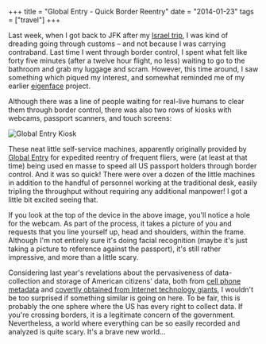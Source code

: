 +++
title = "Global Entry - Quick Border Reentry"
date = "2014-01-23"
tags = ["travel"]
+++

Last week, when I got back to JFK after my [Israel trip](/../2014-01-17-pathways-israel.html), I was kind of dreading going through
customs &ndash; and not because I was carrying contraband. Last time I went through border control, I spent what felt
like forty five minutes (after a twelve hour flight, no less) waiting to go to the bathroom and grab my luggage and
scram. However, this time around, I saw something which piqued my interest, and somewhat reminded me of my earlier
[eigenface](/../the-eigenfacebook/) project.

Although there was a line of people waiting for real-live humans to clear them through border control, there was also
two rows of kiosks with webcams, passport scanners, and touch screens:

![Global Entry Kiosk](/content/images/2014/Jan/global_entry.jpg)

These neat little self-service machines, apparently originally provided by 
[Global Entry](http://www.globalentry.gov/about.html) for expedited reentry of frequent fliers, were 
(at least at that time)
being used en masse to speed all US passport holders through border control. And it was so quick! There were over a
dozen of the little machines in addition to the handful of personnel working at the traditional desk, easily tripling
the throughput without requiring any additional manpower! I got a little bit excited seeing that.

If you look at the top of the device in the above image, you'll notice a hole for the webcam. As part of the process, it
takes a picture of you and requests that you line yourself up, head and shoulders, within the frame. Although I'm not
entirely sure it's doing facial recognition (maybe it's just taking a picture to reference against the passport), it's
still rather impressive, and more than a little scary.

Considering last year's revelations about the pervasiveness of data-collection and storage of American citizens' data,
both from [cell phone metadata](http://www.theguardian.com/world/2013/jun/06/nsa-phone-records-verizon-court-order) and
[covertly obtained from Internet technology giants](http://en.wikipedia.org/wiki/PRISM_(surveillance_program)), I
wouldn't be too surprised if something similar is going on here. To be fair, this is probably the one sphere where the
US has every right to collect data. If you're crossing borders, it is a legitimate concern of the government.
Nevertheless, a world where everything can be so easily recorded and analyzed is quite scary. It's a brave new world...
